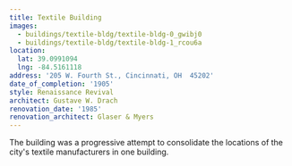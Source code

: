 ```yaml
---
title: Textile Building
images:
  - buildings/textile-bldg/textile-bldg-0_gwibj0
  - buildings/textile-bldg/textile-bldg-1_rcou6a
location:
  lat: 39.0991094
  lng: -84.5161118
address: '205 W. Fourth St., Cincinnati, OH  45202'
date_of_completion: '1905'
style: Renaissance Revival
architect: Gustave W. Drach
renovation_date: '1985'
renovation_architect: Glaser & Myers
---
```


The building was a progressive attempt to consolidate the locations of the city's textile manufacturers in one building.
